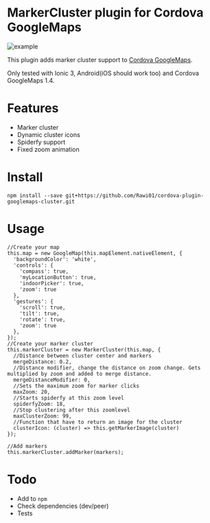 # MarkerCluster plugin for Cordova GoogleMaps

![example](https://user-images.githubusercontent.com/5850477/27987614-c1c67d10-6410-11e7-9a22-242bdbc0dbc7.png)

This plugin adds marker cluster support to [Cordova GoogleMaps](https://github.com/mapsplugin/cordova-plugin-googlemaps).

Only tested with Ionic 3, Android(iOS should work too) and Cordova GoogleMaps 1.4.

# Features

* Marker cluster
* Dynamic cluster icons
* Spiderfy support
* Fixed zoom animation

# Install

```
npm install --save git+https://github.com/Rawi01/cordova-plugin-googlemaps-cluster.git
```

# Usage

```
//Create your map
this.map = new GoogleMap(this.mapElement.nativeElement, {
  'backgroundColor': 'white',
  'controls': {
    'compass': true,
    'myLocationButton': true,
    'indoorPicker': true,
    'zoom': true
  },
  'gestures': {
    'scroll': true,
    'tilt': true,
    'rotate': true,
    'zoom': true
  },
});
//Create your marker cluster
this.markerCluster = new MarkerCluster(this.map, {
  //Distance between cluster center and markers
  mergeDistance: 0.2,
  //Distance modifier, change the distance on zoom change. Gets multiplied by zoom and added to merge distance.
  mergeDistanceModifier: 0,
  //Sets the maximum zoom for marker clicks
  maxZoom: 20,
  //Starts spiderfy at this zoom level
  spiderfyZoom: 18,
  //Stop clustering after this zoomlevel
  maxClusterZoom: 99,
  //Function that have to return an image for the cluster
  clusterIcon: (cluster) => this.getMarkerImage(cluster)
});

//Add markers
this.markerCluster.addMarker(markers);

```
# Todo

* Add to `npm`
* Check dependencies (dev/peer)
* Tests
